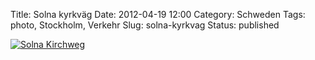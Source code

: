 Title: Solna kyrkväg
Date: 2012-04-19 12:00
Category: Schweden
Tags: photo, Stockholm, Verkehr
Slug: solna-kyrkvag
Status: published

[![Solna
Kirchweg](/pic/tunnelljus_s.jpg "Solna Kirchweg")](/pic/tunnelljus_l.jpg)


